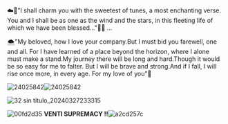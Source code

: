 ☁️🍃"I shall charm you with the sweetest of tunes, a most enchanting verse. You and I shall be as one as the wind and the stars, in this fleeting life of which we have been blessed..."💐💖
...

🌨️"My beloved, how I love your company.But I must bid you farewell, one and all. For I have learned of a place beyond the horizon, where I alone must make a stand.My journey there will be long and hard.Though it would be so easy for me to falter. But I will be brave and strong.And if I fall, I will rise once more, in every age. For my love of you"🥀


![24025842](https://github.com/Ventis-spouse/Ventis-spouse/assets/154030415/7994179b-b4f2-43da-a7df-009b0330c998)![24025842](https://github.com/Ventis-spouse/Ventis-spouse/assets/154030415/bba2f806-b836-4a20-be8b-085aa73a6d90)




![32 sin título_20240327233315](https://github.com/Ventis-spouse/Ventis-spouse/assets/154030415/f0a37811-147c-4a80-839c-05e436d9d22d)



![00fd2d35](https://github.com/Ventis-spouse/Ventis-spouse/assets/154030415/f161c9fa-971a-4eb1-8687-fcdcaf17c51f)
  **VENTI SUPREMACY !!**![a2cd257c](https://github.com/Ventis-spouse/Ventis-spouse/assets/154030415/ffe03a7a-6a89-4315-a8d9-0d97b2832e34)

